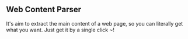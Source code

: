 ## Web Content Parser

It's aim to extract the main content of a web page, so you can literally get what you want.
Just get it by a single click ~!